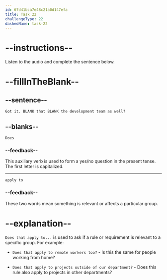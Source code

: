 ```yaml
---
id: 67d41bca7e48c21a0d147efa
title: Task 22
challengeType: 22
dashedName: task-22
---
```


<!-- (audio) Mark: Got it. Does that apply to the development team as well? -->

# --instructions--

Listen to the audio and complete the sentence below.

# --fillInTheBlank--

## --sentence--

`Got it. BLANK that BLANK the development team as well?`

## --blanks--

`Does`

### --feedback--

This auxiliary verb is used to form a yes/no question in the present tense. The first letter is capitalized.

---

`apply to`

### --feedback--

These two words mean something is relevant or affects a particular group.

# --explanation--

`Does that apply to...` is used to ask if a rule or requirement is relevant to a specific group. For example:

- `Does that apply to remote workers too?` - Is this the same for people working from home?

- `Does that apply to projects outside of our department?` - Does this rule also apply to projects in other departments?
